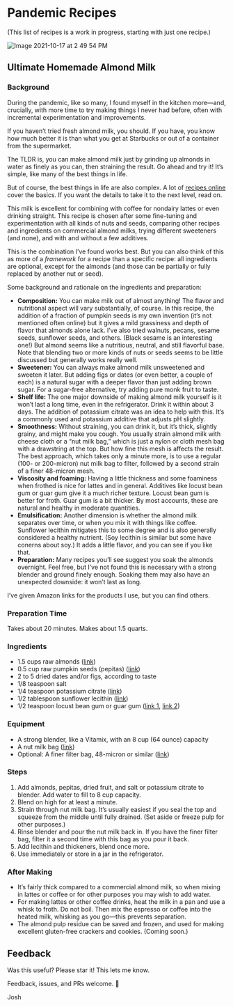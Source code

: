 # Pandemic Recipes

(This list of recipes is a work in progress, starting with just one recipe.)

![Image 2021-10-17 at 2 49 54 PM](https://user-images.githubusercontent.com/2058167/137646234-567c7829-3464-43ca-bca6-7eaeef289135.jpg)

## Ultimate Homemade Almond Milk

### Background

During the pandemic, like so many, I found myself in the kitchen more—and, crucially, with
more time to try making things I never had before, often with incremental experimentation
and improvements.

If you haven’t tried fresh almond milk, you should.
If you have, you know how much better it is than what you get at Starbucks or out of a
container from the supermarket.

The TLDR is, you can make almond milk just by grinding up almonds in water as finely as
you can, then straining the result.
Go ahead and try it!
It’s simple, like many of the best things in life.

But of course, the best things in life are also complex.
A lot of [recipes online](https://minimalistbaker.com/how-to-make-almond-milk/) cover the
basics. If you want the details to take it to the next level, read on.

This milk is excellent for combining with coffee for nondairy lattes or even drinking
straight. This recipe is chosen after some fine-tuning and experimentation with all kinds
of nuts and seeds, comparing other recipes and ingredients on commercial almond milks,
trying different sweeteners (and none), and with and without a few additives.

This is the combination I’ve found works best.
But you can also think of this as more of a *framework* for a recipe than a specific
recipe: all ingredients are optional, except for the almonds (and those can be partially
or fully replaced by another nut or seed).

Some background and rationale on the ingredients and preparation:

- **Composition:** You can make milk out of almost anything!
  The flavor and nutritional aspect will vary substantially, of course.
  In this recipe, the addition of a fraction of pumpkin seeds is my own invention (it’s not
  mentioned often online) but it gives a mild grassiness and depth of flavor that almonds
  alone lack. I’ve also tried walnuts, pecans, sesame seeds, sunflower seeds, and others.
  (Black sesame is an interesting one!)
  But almond seems like a nutritious, neutral, and still flavorful base.
  Note that blending two or more kinds of nuts or seeds seems to be little discussed but
  generally works really well.
- **Sweetener:** You can always make almond milk unsweetened and sweeten it later.
  But adding figs or dates (or even better, a couple of each) is a natural sugar with a
  deeper flavor than just adding brown sugar.
  For a sugar-free alternative, try adding pure monk fruit to taste.
- **Shelf life:** The one major downside of making almond milk yourself is it won’t last a long
  time, even in the refrigerator.
  Drink it within about 3 days.
  The addition of potassium citrate was an idea to help with this.
  It’s a commonly used and potassium additive that adjusts pH slightly.
- **Smoothness:** Without straining, you can drink it, but it’s thick, slightly grainy, and
  might make you cough.
  You usually strain almond milk with cheese cloth or a “nut milk bag,” which is just a
  nylon or cloth mesh bag with a drawstring at the top.
  But how fine this mesh is affects the result.
  The best approach, which takes only a minute more, is to use a regular (100- or
  200-micron) nut milk bag to filter, followed by a second strain of a finer 48-micron mesh.
- **Viscosity and foaming:**
  Having a little thickness and some foaminess when frothed is nice for lattes and in
  general. Additives like locust bean gum or guar gum give it a much richer texture.
  Locust bean gum is better for froth.
  Guar gum is a bit thicker.
  By most accounts, these are natural and healthy in moderate quantities.
- **Emulsification:**
  Another dimension is whether the almond milk separates over time, or when you mix it with
  things like coffee.
  Sunflower lecithin mitigates this to some degree and is also generally considered a
  healthy nutrient.
  (Soy lecithin is similar but some have conerns about soy.)
  It adds a little flavor, and you can see if you like that.
- **Preparation:** Many recipes you’ll see suggest you soak the almonds overnight.
  Feel free, but I’ve not found this is necessary with a strong blender and ground finely
  enough. Soaking them may also have an unexpected downside:
  it won’t last as long.

I’ve given Amazon links for the products I use, but you can find others.

### Preparation Time

Takes about 20 minutes.
Makes about 1.5 quarts.

### Ingredients

- 1.5 cups raw almonds ([link](https://www.amazon.com/gp/product/B01HH79Y0U/))
- 0.5 cup raw pumpkin seeds (pepitas) ([link](https://www.amazon.com/gp/product/B00PR88GKG/))
- 2 to 5 dried dates and/or figs, according to taste
- 1/8 teaspoon salt
- 1/4 teaspoon potassium citrate ([link](https://www.amazon.com/gp/product/B00UI9F01C/))
- 1/2 tablespoon sunflower lecithin ([link](https://www.amazon.com/gp/product/B00MA9R8M2/))
- 1/2 teaspoon locust bean gum or guar gum ([link 1](https://www.amazon.com/gp/product/B07QBCVJ99/),
  [link 2](https://www.amazon.com/gp/product/B00IZDIMG8/))

### Equipment

- A strong blender, like a Vitamix, with an 8 cup (64 ounce) capacity
- A nut milk bag ([link](https://www.amazon.com/gp/product/B00KLT6X9W/))
- Optional: A finer filter bag, 48-micron or similar ([link](https://www.amazon.com/gp/product/B09B54G632/))

### Steps

1. Add almonds, pepitas, dried fruit, and salt or potassium citrate to blender.
   Add water to fill to 8 cup capacity.
2. Blend on high for at least a minute.
3. Strain through nut milk bag.
   It’s usually easiest if you seal the top and squeeze from the middle until fully drained.
   (Set aside or freeze pulp for other purposes.)
4. Rinse blender and pour the nut milk back in.
   If you have the finer filter bag, filter it a second time with this bag as you pour it
   back.
5. Add lecithin and thickeners, blend once more.
6. Use immediately or store in a jar in the refrigerator.

### After Making

- It’s fairly thick compared to a commercial almond milk, so when mixing in lattes or coffee
  or for other purposes you may wish to add water.
- For making lattes or other coffee drinks, heat the milk in a pan and use a whisk to froth.
  Do not boil. Then mix the espresso or coffee into the heated milk, whisking as you go—this
  prevents separation.
- The almond pulp residue can be saved and frozen, and used for making excellent gluten-free
  crackers and cookies.
  (Coming soon.)

## Feedback

Was this useful?
Please star it!
This lets me know.

Feedback, issues, and PRs welcome.
💚

Josh
